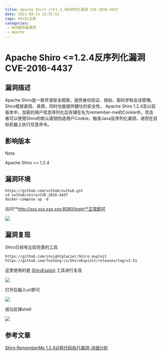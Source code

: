 ```yaml
---
title: Apache Shiro 小于1.2.4反序列化漏洞 CVE-2016-4437
date: 2021-09-23 23:55:51
tags: PeiQi文库
categories:
 - Web服务器漏洞
 - Apache
---
```


# Apache Shiro <=1.2.4反序列化漏洞 CVE-2016-4437

## 漏洞描述

Apache Shiro是一款开源安全框架，提供身份验证、授权、密码学和会话管理。Shiro框架直观、易用，同时也能提供健壮的安全性。
Apache Shiro 1.2.4及以前版本中，加密的用户信息序列化后存储在名为remember-me的Cookie中。攻击者可以使用Shiro的默认密钥伪造用户Cookie，触发Java反序列化漏洞，进而在目标机器上执行任意命令。

## 影响版本

> [!NOTE]
>
> Apache Shiro <= 1.2.4

## 漏洞环境

```
https://github.com/vulhub/vulhub.git
cd vulhub/shiro/CVE-2016-4437
docker-compose up -d
```

访问**http://xxx.xxx.xxx.xxx:8080/login**正常即可

![](/img/20210924013822917640.png)

## 漏洞复现

Shiro已经有比较完善的工具

```
https://github.com/insightglacier/Shiro_exploit
https://github.com/feihong-cs/ShiroExploit/releases/tag/v2.51
```

这里使用的是 [ShiroExploit](https://github.com/feihong-cs/ShiroExploit) 工具进行复现

![](/img/20210924013823068820.png)

打开后输入url即可

![](/img/20210924013823276150.png)

成功反弹shell

![](/img/20210924013823432902.png)

## 参考文章

[Shiro RememberMe 1.2.4远程代码执行漏洞-详细分析](https://xz.aliyun.com/t/6493)
